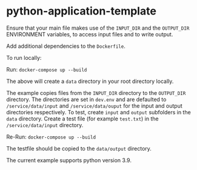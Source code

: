 # python-application-template

Ensure that your main file makes use of the `INPUT_DIR` and the `OUTPUT_DIR` ENVIRONMENT variables, to access input files and to write output.

Add additional dependencies to the `Dockerfile`.

To run locally:

Run: `docker-compose up --build`

The above will create a `data` directory in your root directory locally.

The example copies files from the `INPUT_DIR` directory to the `OUTPUT_DIR` directory. The directories are set in `dev.env` and are defaulted to `/service/data/input` and `/service/data/ouput` for the input and output directories respectively.
To test, create `input` and `output` subfolders in the `data` directory. Create a test file (for example `test.txt`) in the `/service/data/input` directory. 

Re-Run: `docker-compose up --build`

The testfile should be copied to the `data/output` directory.

The current example supports python version 3.9.

